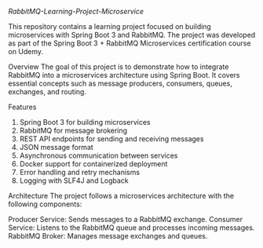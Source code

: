 *RabbitMQ-Learning-Project-Microservice*

This repository contains a learning project focused on building microservices with Spring Boot 3 and RabbitMQ. 
The project was developed as part of the Spring Boot 3 + RabbitMQ Microservices certification course on Udemy.

Overview
The goal of this project is to demonstrate how to integrate RabbitMQ into a microservices architecture using Spring Boot.
It covers essential concepts such as message producers, consumers, queues, exchanges, and routing.

Features
1) Spring Boot 3 for building microservices
2) RabbitMQ for message brokering
3) REST API endpoints for sending and receiving messages
4) JSON message format
5) Asynchronous communication between services
6) Docker support for containerized deployment
7) Error handling and retry mechanisms
8) Logging with SLF4J and Logback

Architecture
The project follows a microservices architecture with the following components:

Producer Service: Sends messages to a RabbitMQ exchange.
Consumer Service: Listens to the RabbitMQ queue and processes incoming messages.
RabbitMQ Broker: Manages message exchanges and queues.
